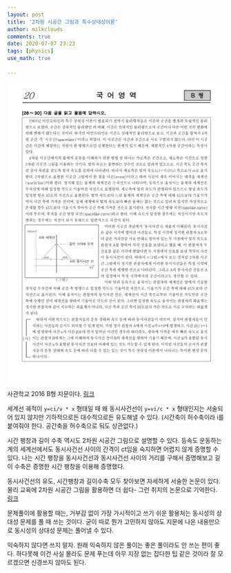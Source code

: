 ```yaml
---
layout: post
title: '2차원 시공간 그림과 특수상대성이론'
author: milkclouds
comments: true
date: 2020-07-07 23:23
tags: [physics]
use_math: true

---
```


![img](\files\physics\cts.jpg)


사관학교 2016 B형 지문이다. [링크](\files\physics\2016사관.pdf)  

세계선 궤적이 `y=ci/v * x` 형태일 때 왜 동시사건선이 `y=vi/c * x` 형태인지는 서술되어 있지 않지만 기하적으로든 대수적으로든 유도해낼 수 있다. (시간축이 허수축이라 i를 붙여줘야 한다. 공간축을 허수축으로 둬도 상관없다.)  

시간 팽창과 길이 수축 역시도 2차원 시공간 그림으로 설명할 수 있다. 등속도 운동하는 계의 세계선에서도 동시사건선 사이의 간격이 ct임을 숙지하면 어렵지 않게 증명할 수 있다. 나는 시간 팽창을 동시사건선과 동시사건선 사이의 거리를 구해서 증명해보고 길이 수축은 증명한 시간 팽창을 이용해 증명했다.  

동시사건선의 유도, 시간팽창과 길이수축 모두 찾아보면 자세하게 서술한 논문이 있다. 물리 교육에 2차원 시공간 그림을 활용하면 더 쉽다- 그런 취지의 논문으로 기억한다. [링크](https://www.researchgate.net/publication/269498129_Education_for_Relativity_in_the_New_National_Curriculum)  



문제풀이에 활용할 때는, 거부감 없이 가장 가시적이고 쓰기 쉬운 활용처는 동시성의 상대성 문제를 풀 때 쓰는 것이다. 굳이 따로 뭔가 고민하지 않아도 지문에 나온 내용만으로 동시성의 상대성 문제는 풀어낼 수 있다.  


익숙하지 않다면 쓰지 말자. 원래 익숙하지 않은 풀이는 좋은 풀이라도 안 쓰는 편이 좋다. 하다못해 이건 사실 몰라도 문제 푸는데 아무 지장 없는 잡다한 팁 같은 것이라 잘 모르겠으면 신경쓰지 않아도 된다.